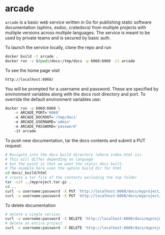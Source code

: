 # arcade

`arcade` is a basic web service written in Go for publishing static software documentation (sphinx, exdoc, cratedocs) from multiple projects with multiple versions across multiple languages. The service is meant to be used by private teams and is secured by basic auth.


To launch the service locally, clone the repo and run

```bash
docker build -t arcade .
docker run -v $(pwd)/docs:/tmp/docs -p 6060:6060 -it arcade
```

To see the home page visit

```bash
http://localhost:6060/
```

You will be prompted for a username and password. These are specified by environment variables along with the docs root directory and port.
To override the default environment variables use:

```bash
docker run -p 6060:6060 \
    -e ARCADE_PORT='6060'
    -e ARCADE_DOCROOT='/tmp/docs'
    -e ARCADE_USERNAME='admin'
    -e ARCADE_PASSWORD='password'
    -it arcade
```

To push new documentation, tar the docs contents and submit a PUT request:

```bash
# Navigate into the docs build directory (where index.html is).
# This will differ depending on language
# but the point is that we want the static docs built.
# The example here uses the sphinx build dir for html
cd docs/_build/html
# create a tar file of the contents excluding the top folder
tar -czf ../myproject.tar.gz .
cd ..
curl -u username:password -X PUT 'http://localhost:6060/docs/myproject/latest' --upload-file myproject.tar.gz
curl -u username:password -X PUT 'http://localhost:6060/docs/myproject/v1.2.3' --upload-file myproject.tar.gz
```

To delete documentation

```bash
# delete a single version
curl -u username:password -X DELETE 'http://localhost:6060/docs/myproject/v1.2.3'
# delete an entire project
curl -u username:password -X DELETE 'http://localhost:6060/docs/myproject'
```
